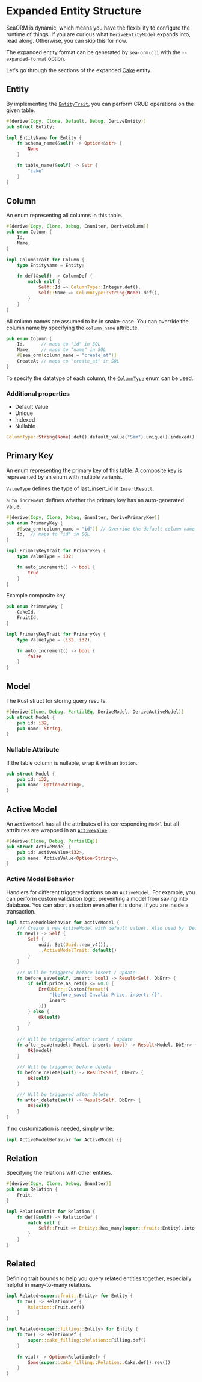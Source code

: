 # Expanded Entity Structure

SeaORM is dynamic, which means you have the flexibility to configure the runtime of things. If you are curious what `DeriveEntityModel` expands into, read along. Otherwise, you can skip this for now.

The expanded entity format can be generated by `sea-orm-cli` with the `--expanded-format` option.

Let's go through the sections of the expanded [Cake](https://github.com/SeaQL/sea-orm/blob/master/src/tests_cfg/cake_expanded.rs) entity.

## Entity

By implementing the [`EntityTrait`](https://docs.rs/sea-orm/*/sea_orm/entity/trait.EntityTrait.html), you can perform CRUD operations on the given table.

```rust
#[derive(Copy, Clone, Default, Debug, DeriveEntity)]
pub struct Entity;

impl EntityName for Entity {
    fn schema_name(&self) -> Option<&str> {
        None
    }

    fn table_name(&self) -> &str {
        "cake"
    }
}
```

## Column

An enum representing all columns in this table.

```rust
#[derive(Copy, Clone, Debug, EnumIter, DeriveColumn)]
pub enum Column {
    Id,
    Name,
}

impl ColumnTrait for Column {
    type EntityName = Entity;

    fn def(&self) -> ColumnDef {
        match self {
            Self::Id => ColumnType::Integer.def(),
            Self::Name => ColumnType::String(None).def(),
        }
    }
}
```

All column names are assumed to be in snake-case. You can override the column name by specifying the `column_name` attribute.

```rust
pub enum Column {
    Id,      // maps to "id" in SQL
    Name,    // maps to "name" in SQL
    #[sea_orm(column_name = "create_at")]
    CreateAt // maps to "create_at" in SQL
}
```

To specify the datatype of each column, the [`ColumnType`](https://docs.rs/sea-orm/*/sea_orm/entity/enum.ColumnType.html) enum can be used.

### Additional properties

- Default Value
- Unique
- Indexed
- Nullable

```rust
ColumnType::String(None).def().default_value("Sam").unique().indexed().nullable()
```

## Primary Key

An enum representing the primary key of this table. A composite key is represented by an enum with multiple variants.

`ValueType` defines the type of last_insert_id in [`InsertResult`](https://docs.rs/sea-orm/*/sea_orm/struct.InsertResult.html).

`auto_increment` defines whether the primary key has an auto-generated value.

```rust
#[derive(Copy, Clone, Debug, EnumIter, DerivePrimaryKey)]
pub enum PrimaryKey {
    #[sea_orm(column_name = "id")] // Override the default column name
    Id,  // maps to "id" in SQL
}

impl PrimaryKeyTrait for PrimaryKey {
    type ValueType = i32;

    fn auto_increment() -> bool {
        true
    }
}
```

Example composite key

```rust
pub enum PrimaryKey {
    CakeId,
    FruitId,
}

impl PrimaryKeyTrait for PrimaryKey {
    type ValueType = (i32, i32);

    fn auto_increment() -> bool {
        false
    }
}
```

## Model

The Rust struct for storing query results.

```rust
#[derive(Clone, Debug, PartialEq, DeriveModel, DeriveActiveModel)]
pub struct Model {
    pub id: i32,
    pub name: String,
}
```

### Nullable Attribute

If the table column is nullable, wrap it with an `Option`.

```rust {3}
pub struct Model {
    pub id: i32,
    pub name: Option<String>,
}
```

## Active Model

An `ActiveModel` has all the attributes of its corresponding `Model` but all attributes are wrapped in an [`ActiveValue`](https://docs.rs/sea-orm/*/sea_orm/entity/enum.ActiveValue.html).

```rust
#[derive(Clone, Debug, PartialEq)]
pub struct ActiveModel {
    pub id: ActiveValue<i32>,
    pub name: ActiveValue<Option<String>>,
}
```

### Active Model Behavior

Handlers for different triggered actions on an `ActiveModel`. For example, you can perform custom validation logic, preventing a model from saving into database. You can abort an action even after it is done, if you are inside a transaction.

```rust
impl ActiveModelBehavior for ActiveModel {
    /// Create a new ActiveModel with default values. Also used by `Default::default()`.
    fn new() -> Self {
        Self {
            uuid: Set(Uuid::new_v4()),
            ..ActiveModelTrait::default()
        }
    }

    /// Will be triggered before insert / update
    fn before_save(self, insert: bool) -> Result<Self, DbErr> {
        if self.price.as_ref() <= &0.0 {
            Err(DbErr::Custom(format!(
                "[before_save] Invalid Price, insert: {}",
                insert
            )))
        } else {
            Ok(self)
        }
    }

    /// Will be triggered after insert / update
    fn after_save(model: Model, insert: bool) -> Result<Model, DbErr> {
        Ok(model)
    }

    /// Will be triggered before delete
    fn before_delete(self) -> Result<Self, DbErr> {
        Ok(self)
    }

    /// Will be triggered after delete
    fn after_delete(self) -> Result<Self, DbErr> {
        Ok(self)
    }
}
```

If no customization is needed, simply write:

```rust
impl ActiveModelBehavior for ActiveModel {}
```

## Relation

Specifying the relations with other entities.

```rust
#[derive(Copy, Clone, Debug, EnumIter)]
pub enum Relation {
    Fruit,
}

impl RelationTrait for Relation {
    fn def(&self) -> RelationDef {
        match self {
            Self::Fruit => Entity::has_many(super::fruit::Entity).into(),
        }
    }
}
```

## Related

Defining trait bounds to help you query related entities together, especially helpful in many-to-many relations.

```rust
impl Related<super::fruit::Entity> for Entity {
    fn to() -> RelationDef {
        Relation::Fruit.def()
    }
}

impl Related<super::filling::Entity> for Entity {
    fn to() -> RelationDef {
        super::cake_filling::Relation::Filling.def()
    }

    fn via() -> Option<RelationDef> {
        Some(super::cake_filling::Relation::Cake.def().rev())
    }
}
```

